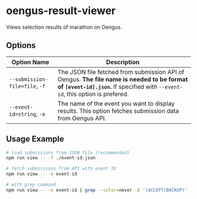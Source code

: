 # oengus-result-viewer
Views selection results of marathon on Oengus.
## Options
| Option Name | Description |
| ----------- | ----------- |
| `--submission-file=file`, `-f` | The JSON file fetched from submission API of Oengus. **The file name is needed to be format of `[event-id].json`.** If specified with `--event-id`, this option is prefered. |
| `--event-id=string`, `-e` | The name of the event you want to display results. This option fetches submission data from Oengus API. |
## Usage Example
```sh
# load submissions from JSON file (recommended)
npm run view -- -f ./event-id.json

# fetch submissions from API with event ID
npm run view -- -e event-id

# with grep command
npm run view -- -e event-id | grep --color=never -E '(ACCEPT|BACKUP)'
```
